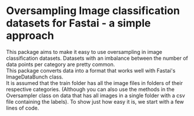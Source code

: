 # Oversampling Image classification datasets for Fastai - a simple approach

This package aims to make it easy to use oversampling in image classification datasets.
Datasets with an imbalance between the number of data points per category are pretty common.<br>
This package converts data into a format that works well with Fastai's ImageDataBunch class.
<br>
It is assumed that the train folder has all the image files in folders of their respective categories. (Although you can also use the methods in the Oversampler class on data that has all images in a single folder with a csv file containing the labels).
To show just how easy it is, we start with a few lines of code.